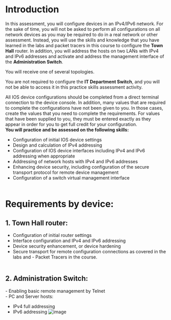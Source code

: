 # Introduction
In this assessment, you will configure devices in an IPv4/IPv6 network. For the sake of time, you will not be asked to perform all configurations on all network devices as you may be required to do in a real network or other assessment. Instead, you will use the skills and knowledge that you have learned in the labs and packet tracers in this course to configure the **Town Hall** router. In addition, you will address the hosts on two LANs with IPv4 and IPv6 addresses and activate and address the management interface of the **Administration Switch**.<br>

You will receive one of several topologies.<br>

You are not required to configure the **IT Department Switch**, and you will not be able to access it in this practice skills assessment activity.<br>

All IOS device configurations should be completed from a direct terminal connection to the device console. In addition, many values that are required to complete the configurations have not been given to you. In those cases, create the values that you need to complete the requirements. For values that have been supplied to you, they must be entered exactly as they appear in order for you to get full credit for your configuration.<br>
**You will practice and be assessed on the following skills:**

- Configuration of initial IOS device settings
- Design and calculation of IPv4 addressing
- Configuration of IOS device interfaces including IPv4 and IPv6 addressing when appropriate
- Addressing of network hosts with IPv4 and IPv6 addresses
- Enhancing device security, including configuration of the secure transport protocol for remote device management
- Configuration of a switch virtual management interface<br><br>

# Requirements by device:
## 1. Town Hall router: <br>
- Configuration of initial router settings
- Interface configuration and IPv4 and IPv6 addressing
- Device security enhancement, or device hardening
- Secure transport for remote configuration connections as covered in the labs and - Packet Tracers in the course.<br><br>

## 2. Administration Switch: <br>
\- Enabling basic remote management by Telnet<br>
\- PC and Server hosts:
- IPv4 full addressing
- IPv6 addressing
![image](https://github.com/user-attachments/assets/7c3ae0d2-30bd-46c5-8264-52cd470a4f6d)

